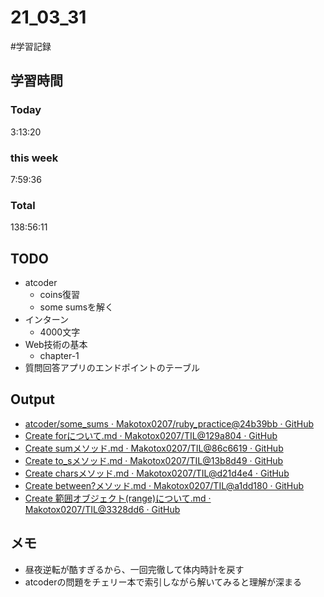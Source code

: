 # 21_03_31
#学習記録

## 学習時間
### Today
3:13:20
### this week
7:59:36

### Total
138:56:11

## TODO
+ atcoder
	+ coins復習
	+ some sumsを解く
+ インターン
	+ 4000文字
+ Web技術の基本
	+ chapter-1
+ 質問回答アプリのエンドポイントのテーブル

## Output
* [atcoder/some_sums · Makotox0207/ruby_practice@24b39bb · GitHub](https://github.com/Makotox0207/ruby_practice/commit/24b39bbdc1fc64579074c69349f62dddccf4ff58)
* [Create forについて.md · Makotox0207/TIL@129a804 · GitHub](https://github.com/Makotox0207/TIL/commit/129a804ba5f2c3ccc58dc71e2e4313034e5619c8)
* [Create sumメソッド.md · Makotox0207/TIL@86c6619 · GitHub](https://github.com/Makotox0207/TIL/commit/86c6619b816b0d72200b3f29261718c18fab8188)
* [Create to_sメソッド.md · Makotox0207/TIL@13b8d49 · GitHub](https://github.com/Makotox0207/TIL/commit/13b8d49409196b1d00883853c928c89060923667)
* [Create charsメソッド.md · Makotox0207/TIL@d21d4e4 · GitHub](https://github.com/Makotox0207/TIL/commit/d21d4e42b25bd908f93da02a94dca7d714b09407)
* [Create between?メソッド.md · Makotox0207/TIL@a1dd180 · GitHub](https://github.com/Makotox0207/TIL/commit/a1dd180b0afd0a550324b58e796596fac0df3430)
* [Create 範囲オブジェクト(range)について.md · Makotox0207/TIL@3328dd6 · GitHub](https://github.com/Makotox0207/TIL/commit/3328dd68e58058f14cf0223bcea796a4ef9e48fe)

## メモ
* 昼夜逆転が酷すぎるから、一回完徹して体内時計を戻す
* atcoderの問題をチェリー本で索引しながら解いてみると理解が深まる
